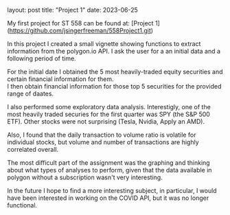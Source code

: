 layout: post
title: "Project 1"
date: 2023-06-25 

My  first project for ST 558 can be found at:  [Project 1] (https://github.com/jsingerfreeman/558Project1.git)

In this project I created a small vignette showing functions to extract information from the polygon.io API.   I ask the user for a an initial data and a following period of time.  

For the initial date I obtained the 5 most heavily-traded equity securities and certain financial information for them.   
I then obtain financial information for those top 5 securities for the provided range of daates. 

I also performed some exploratory data analysis.  Interestigly, one of the most heavily traded securies for the first quarter was SPY (the S&P 500 ETF).  Other stocks were not surprising (Tesla, Nvidia, Apply an AMD).

Also, I found that the daily transaction to volume ratio is volatile for individual stocks, but volume and number of transactions are highly correlated overall. 

The most difficult part of the assignment was the graphing and thinking about what types of analyses to perform, given that the data available in polygon
without a subscription wasn't very interesting.  

In the future I hope to find a more interesting subject, in particular, I would have been interested in working on the COVID API, but it was no longer functional.  
